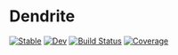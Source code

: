 # Dendrite

[![Stable](https://img.shields.io/badge/docs-stable-blue.svg)](https://arhik.github.io/Dendrite.jl/stable/)
[![Dev](https://img.shields.io/badge/docs-dev-blue.svg)](https://arhik.github.io/Dendrite.jl/dev/)
[![Build Status](https://github.com/arhik/Dendrite.jl/actions/workflows/CI.yml/badge.svg?branch=main)](https://github.com/arhik/Dendrite.jl/actions/workflows/CI.yml?query=branch%3Amain)
[![Coverage](https://codecov.io/gh/arhik/Dendrite.jl/branch/main/graph/badge.svg)](https://codecov.io/gh/arhik/Dendrite.jl)
